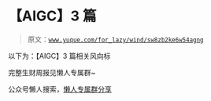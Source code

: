 # 【AIGC】3 篇

> 原文：[`www.yuque.com/for_lazy/wind/sw8zb2ke6w54agng`](https://www.yuque.com/for_lazy/wind/sw8zb2ke6w54agng)

以下为：【AIGC】3 篇相关风向标

完整生财周报见懒人专属群~

公众号懒人搜索，[懒人专属群分享](https://lazybook.fun/#/blog/group)